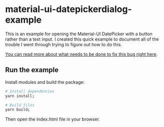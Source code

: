 # material-ui-datepickerdialog-example

This is an example for opening the Material-UI DatePicker with a button rather than a text input. I created this quick example to document all of the trouble I went through trying to figure out how to do this. 

[You can read more about what needs to be done to fix this bug right here](https://nozzlegear.com/blog/datepickerdialog-how-to-open-material-ui-s-datepicker-with-a-button-or-any-other-element).

## Run the example

Install modules and build the package:

```bash
# Install dependencies
yarn install; 

# Build files
yarn build;
```

Then open the index.html file in your browser.